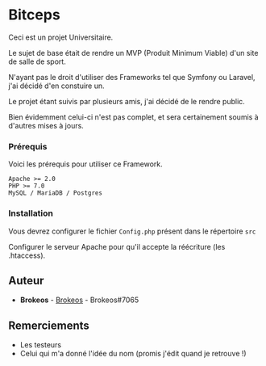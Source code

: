 # Bitceps

Ceci est un projet Universitaire.

Le sujet de base était de rendre un MVP (Produit Minimum Viable) d'un site de salle de sport.

N'ayant pas le droit d'utiliser des Frameworks tel que Symfony ou Laravel, j'ai décidé d'en constuire un.

Le projet étant suivis par plusieurs amis, j'ai décidé de le rendre public.

Bien évidemment celui-ci n'est pas complet, et sera certainement soumis à d'autres mises à jours.

### Prérequis

Voici les prérequis pour utiliser ce Framework.

```
Apache >= 2.0
PHP >= 7.0
MySQL / MariaDB / Postgres
```

### Installation

Vous devrez configurer le fichier `Config.php` présent dans le répertoire `src`

Configurer le serveur Apache pour qu'il accepte la réécriture (les .htaccess).

## Auteur

* **Brokeos** - [Brokeos](https://github.com/Brokeos) - Brokeos#7065

## Remerciements

* Les testeurs
* Celui qui m'a donné l'idée du nom (promis j'édit quand je retrouve !)


